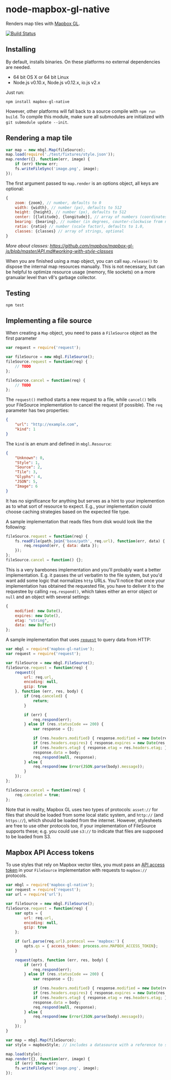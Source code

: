# node-mapbox-gl-native

Renders map tiles with [Mapbox GL](https://github.com/mapbox/mapbox-gl-native).

[![Build Status](https://travis-ci.org/mapbox/node-mapbox-gl-native.svg?branch=master)](https://travis-ci.org/mapbox/node-mapbox-gl-native)

## Installing

By default, installs binaries. On these platforms no external dependencies are needed.

- 64 bit OS X or 64 bit Linux
- Node.js v0.10.x, Node.js v0.12.x, io.js v2.x

Just run:

```
npm install mapbox-gl-native
```

However, other platforms will fall back to a source compile with `npm run build`. To compile this module, make sure all submodules are initialized with `git submodule update --init`.

## Rendering a map tile

```js
var map = new mbgl.Map(fileSource);
map.load(require('./test/fixtures/style.json'));
map.render({}, function(err, image) {
    if (err) throw err;
    fs.writeFileSync('image.png', image);
});
```

The first argument passed to `map.render` is an options object, all keys are optional:

```js
{
    zoom: {zoom}, // number, defaults to 0
    width: {width}, // number (px), defaults to 512
    height: {height}, // number (px), defaults to 512
    center: [{latitude}, {longitude}], // array of numbers (coordinates), defaults to [0,0]
    bearing: {bearing}, // number (in degrees, counter-clockwise from north), defaults to 0
    ratio: {ratio} // number (scale factor), defaults to 1.0,
    classes: {classes} // array of strings, optional
}
```

_More about classes: https://github.com/mapbox/mapbox-gl-js/blob/master/API.md#working-with-style-classes_

When you are finished using a map object, you can call `map.release()` to dispose the internal map resources manually. This is not necessary, but can be helpful to optimize resource usage (memory, file sockets) on a more granualar level than v8's garbage collector.

## Testing

```
npm test
```

## Implementing a file source

When creating a `Map` object, you need to pass a `FileSource` object as the first parameter

```js
var request = require('request');

var fileSource = new mbgl.FileSource();
fileSource.request = function(req) {
    // TODO
};

fileSource.cancel = function(req) {
    // TODO
};
```

The `request()` method starts a new request to a file, while `cancel()` tells your FileSource implementation to cancel the request (if possible). The `req` parameter has two properties:

```json
{
    "url": "http://example.com",
    "kind": 1
}
```

The `kind` is an enum and defined in `mbgl.Resource`:

```json
{
    "Unknown": 0,
    "Style": 1,
    "Source": 2,
    "Tile": 3,
    "Glyphs": 4,
    "JSON": 5,
    "Image": 6
}
```

It has no significance for anything but serves as a hint to your implemention as to what sort of resource to expect. E.g., your implementation could choose caching strategies based on the expected file type.

A sample implementation that reads files from disk would look like the following:

```js
fileSource.request = function(req) {
    fs.readFile(path.join('base/path', req.url), function(err, data) {
        req.respond(err, { data: data });
    });
};
fileSource.cancel = function() {};
```

This is a very barebones implementation and you'll probably want a better implementation. E.g. it passes the url verbatim to the file system, but you'd want add some logic that normalizes `http` URLs. You'll notice that once your implementation has obtained the requested file, you have to deliver it to the requestee by calling `req.respond()`, which takes either an error object or `null` and an object with several settings:

```js
{
    modified: new Date(),
    expires: new Date(),
    etag: "string",
    data: new Buffer()
};
```

A sample implementation that uses [`request`](https://github.com/request/request) to query data from HTTP:

```js
var mbgl = require('mapbox-gl-native');
var request = require('request');

var fileSource = new mbgl.FileSource();
fileSource.request = function(req) {
    request({
        url: req.url,
        encoding: null,
        gzip: true
    }, function (err, res, body) {
        if (req.canceled) {
            return;
        }

        if (err) {
            req.respond(err);
        } else if (res.statusCode == 200) {
            var response = {};

            if (res.headers.modified) { response.modified = new Date(res.headers.modified); }
            if (res.headers.expires) { response.expires = new Date(res.headers.expires); }
            if (res.headers.etag) { response.etag = res.headers.etag; }
            response.data = body;
            req.respond(null, response);
        } else {
            req.respond(new Error(JSON.parse(body).message));
        }
    });
};

fileSource.cancel = function(req) {
    req.canceled = true;
};
```

Note that in reality, Mapbox GL uses two types of protocols: `asset://` for files that should be loaded from some local static system, and `http://` (and `https://`), which should be loaded from the internet. However, stylesheets are free to use other protocols too, if your implementation of FileSource supports these; e.g. you could use `s3://` to indicate that files are supposed to be loaded from S3.

## Mapbox API Access tokens

To use styles that rely on Mapbox vector tiles, you must pass an [API access token](https://www.mapbox.com/developers/api/#access-tokens) in your `FileSource` implementation with requests to `mapbox://` protocols.

```js
var mbgl = require('mapbox-gl-native');
var request = require('request');
var url = require('url');

var fileSource = new mbgl.FileSource();
fileSource.request = function(req) {
    var opts = {
        url: req.url,
        encoding: null,
        gzip: true
    };

    if (url.parse(req.url).protocol === 'mapbox:') {
        opts.qs = { access_token: process.env.MAPBOX_ACCESS_TOKEN};
    }

    request(opts, function (err, res, body) {
        if (err) {
            req.respond(err);
        } else if (res.statusCode == 200) {
            var response = {};

            if (res.headers.modified) { response.modified = new Date(res.headers.modified); }
            if (res.headers.expires) { response.expires = new Date(res.headers.expires); }
            if (res.headers.etag) { response.etag = res.headers.etag; }
            response.data = body;
            req.respond(null, response);
        } else {
            req.respond(new Error(JSON.parse(body).message));
        }
    });
}

var map = mbgl.Map(fileSource);
var style = mapboxStyle; // includes a datasource with a reference to something like `mapbox://mapbox.mapbox-streets-v6`

map.load(style);
map.render({}, function(err, image) {
    if (err) throw err;
    fs.writeFileSync('image.png', image);
});

```

